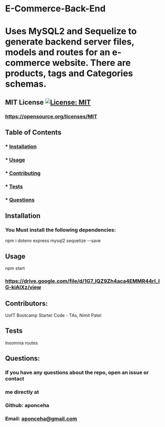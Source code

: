 # E-Commerce-Back-End
  # Uses MySQL2 and Sequelize to generate backend server files, models and routes for an e-commerce website. There are products, tags and Categories schemas.

  ## MIT License [![License: MIT](https://img.shields.io/badge/License-MIT-yellow.svg)](https://opensource.org/licenses/MIT)
  ### https://opensource.org/licenses/MIT


  ## Table of Contents
  ### * [Installation](#installation)
  ### * [Usage](#usage)
  ### * [Contributing](#contributing)
  ### * [Tests](#tests)
  ### * [Questions](#questions)
  

  ## Installation
  ### You Must install the following dependencies:
  npm i dotenv express mysql2 sequelize --save

  ## Usage
  npm start
  ### https://drive.google.com/file/d/1G7_IQZ9Zh4aca4EMMR44rI_IG-kiAlXz/view

  ## Contributors:
  UofT Bootcamp Starter Code - TAs, Nimit Patel


  ## Tests
  Insomnia routes

  ## Questions:
  ### If you have any questions about the repo, open an issue or contact 
  ### me directly at
  ### Github: aponceha
  ### Email: aponceha@gmail.com



